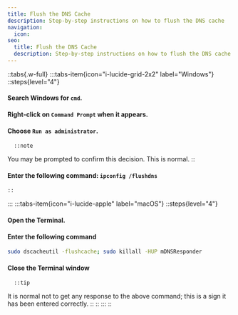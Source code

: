 ```yaml
---
title: Flush the DNS Cache
description: Step-by-step instructions on how to flush the DNS cache
navigation:
  icon:
seo:
  title: Flush the DNS Cache
  description: Step-by-step instructions on how to flush the DNS cache.
---
```


::tabs{.w-full}
  :::tabs-item{icon="i-lucide-grid-2x2" label="Windows"}
    ::steps{level="4"}
#### Search Windows for `cmd`.
#### Right-click on `Command Prompt` when it appears.
#### Choose `Run as administrator`.
      ::note
You may be prompted to confirm this decision. This is normal.
      ::
#### Enter the following command: `ipconfig /flushdns`
    ::
  :::
  :::tabs-item{icon="i-lucide-apple" label="macOS"}
      ::steps{level="4"}
#### Open the Terminal.
#### Enter the following command
  ```bash [Terminal]
  sudo dscacheutil -flushcache; sudo killall -HUP mDNSResponder
  ```
#### Close the Terminal window
      ::tip
It is normal not to get any response to the above command; this is a sign it has been entered correctly.
      ::
    ::
  :::
::